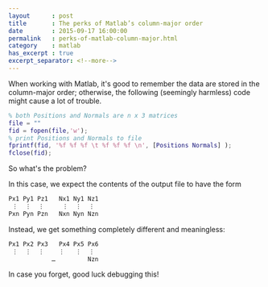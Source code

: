 ```yaml
---
layout      : post
title       : The perks of Matlab’s column-major order
date        : 2015-09-17 16:00:00
permalink   : perks-of-matlab-column-major.html
category    : matlab
has_excerpt : true
excerpt_separator: <!--more-->
---
```

When working with Matlab, it's good to remember the data are stored in the column-major order; otherwise, the following (seemingly harmless) code might cause a lot of trouble.

```matlab
% both Positions and Normals are n x 3 matrices
file = ""
fid = fopen(file,'w');
% print Positions and Normals to file
fprintf(fid, '%f %f %f \t %f %f %f \n', [Positions Normals] );
fclose(fid);
```

So what's the problem?

<!--more-->

In this case, we expect the contents of the output file to have the form

```bash
Px1 Py1 Pz1   Nx1 Ny1 Nz1
 ⋮  ⋮  ⋮     ⋮  ⋮  ⋮
Pxn Pyn Pzn   Nxn Nyn Nzn
```

Instead, we get something completely different and meaningless:

```bash
Px1 Px2 Px3   Px4 Px5 Px6
 ⋮  ⋮  ⋮    ⋮   ⋮  ⋮
            …         Nzn
```

In case you forget, good luck debugging this!
